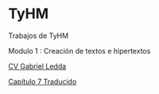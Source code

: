# TyHM
Trabajos de TyHM
<p>
Modulo 1 : Creación de textos e hipertextos
<p>
<a href="https://github.com/Gabinete13/TyHM/blob/0fae53f4421a85c3c7bc77a15b85d9b2d9582043/CV_Gabriel_Ledda.pdf"> CV Gabriel Ledda </a>
<p>
<a href="https://github.com/Gabinete13/TyHM/blob/0b2f6262cdb55c9fb1fd4e2036371a406dcda61b/Traduccion_capitulo_7.pdf"> Capítulo 7 Traducido </a>
                                                                                                                         

